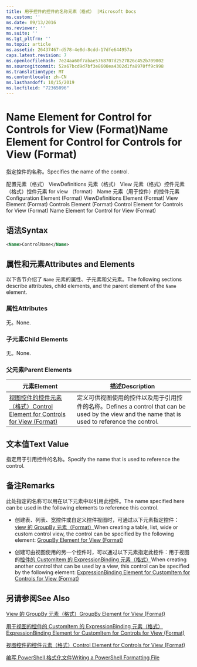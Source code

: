 ```yaml
---
title: 用于控件的控件的名称元素（格式） |Microsoft Docs
ms.custom: ''
ms.date: 09/13/2016
ms.reviewer: ''
ms.suite: ''
ms.tgt_pltfrm: ''
ms.topic: article
ms.assetid: 26437467-d578-4e8d-8cdd-17dfe644957a
caps.latest.revision: 7
ms.openlocfilehash: 7e24aa60f7abae5768707d2527826c452b709002
ms.sourcegitcommit: 52a67bcd9d7bf3e8600ea4302d1fa8970ff9c998
ms.translationtype: MT
ms.contentlocale: zh-CN
ms.lasthandoff: 10/15/2019
ms.locfileid: "72365096"
---
```

# <a name="name-element-for-control-for-controls-for-view-format"></a><span data-ttu-id="ee6ce-102">Name Element for Control for Controls for View (Format)</span><span class="sxs-lookup"><span data-stu-id="ee6ce-102">Name Element for Control for Controls for View (Format)</span></span>

<span data-ttu-id="ee6ce-103">指定控件的名称。</span><span class="sxs-lookup"><span data-stu-id="ee6ce-103">Specifies the name of the control.</span></span>

<span data-ttu-id="ee6ce-104">配置元素（格式） ViewDefinitions 元素（格式） View 元素（格式）控件元素（格式）控件元素 for view （format） Name 元素（用于控件）的控件元素</span><span class="sxs-lookup"><span data-stu-id="ee6ce-104">Configuration Element (Format) ViewDefinitions Element (Format) View Element (Format) Controls Element (Format) Control Element for Controls for View (Format) Name Element for Control for View (Format)</span></span>

## <a name="syntax"></a><span data-ttu-id="ee6ce-105">语法</span><span class="sxs-lookup"><span data-stu-id="ee6ce-105">Syntax</span></span>

```xml
<Name>ControlName</Name>
```

## <a name="attributes-and-elements"></a><span data-ttu-id="ee6ce-106">属性和元素</span><span class="sxs-lookup"><span data-stu-id="ee6ce-106">Attributes and Elements</span></span>

<span data-ttu-id="ee6ce-107">以下各节介绍了 `Name` 元素的属性、子元素和父元素。</span><span class="sxs-lookup"><span data-stu-id="ee6ce-107">The following sections describe attributes, child elements, and the parent element of the `Name` element.</span></span>

### <a name="attributes"></a><span data-ttu-id="ee6ce-108">属性</span><span class="sxs-lookup"><span data-stu-id="ee6ce-108">Attributes</span></span>

<span data-ttu-id="ee6ce-109">无。</span><span class="sxs-lookup"><span data-stu-id="ee6ce-109">None.</span></span>

### <a name="child-elements"></a><span data-ttu-id="ee6ce-110">子元素</span><span class="sxs-lookup"><span data-stu-id="ee6ce-110">Child Elements</span></span>

<span data-ttu-id="ee6ce-111">无。</span><span class="sxs-lookup"><span data-stu-id="ee6ce-111">None.</span></span>

### <a name="parent-elements"></a><span data-ttu-id="ee6ce-112">父元素</span><span class="sxs-lookup"><span data-stu-id="ee6ce-112">Parent Elements</span></span>

|<span data-ttu-id="ee6ce-113">元素</span><span class="sxs-lookup"><span data-stu-id="ee6ce-113">Element</span></span>|<span data-ttu-id="ee6ce-114">描述</span><span class="sxs-lookup"><span data-stu-id="ee6ce-114">Description</span></span>|
|-------------|-----------------|
|[<span data-ttu-id="ee6ce-115">视图控件的控件元素（格式）</span><span class="sxs-lookup"><span data-stu-id="ee6ce-115">Control Element for Controls for View (Format)</span></span>](./control-element-for-controls-for-view-format.md)|<span data-ttu-id="ee6ce-116">定义可供视图使用的控件以及用于引用控件的名称。</span><span class="sxs-lookup"><span data-stu-id="ee6ce-116">Defines a control that can be used by the view and the name that is used to reference the control.</span></span>|

## <a name="text-value"></a><span data-ttu-id="ee6ce-117">文本值</span><span class="sxs-lookup"><span data-stu-id="ee6ce-117">Text Value</span></span>

<span data-ttu-id="ee6ce-118">指定用于引用控件的名称。</span><span class="sxs-lookup"><span data-stu-id="ee6ce-118">Specify the name that is used to reference the control.</span></span>

## <a name="remarks"></a><span data-ttu-id="ee6ce-119">备注</span><span class="sxs-lookup"><span data-stu-id="ee6ce-119">Remarks</span></span>

<span data-ttu-id="ee6ce-120">此处指定的名称可以用在以下元素中以引用此控件。</span><span class="sxs-lookup"><span data-stu-id="ee6ce-120">The name specified here can be used in the following elements to reference this control.</span></span>

- <span data-ttu-id="ee6ce-121">创建表、列表、宽控件或自定义控件视图时，可通过以下元素指定控件： [view 的 GroupBy 元素（Format）](./groupby-element-for-view-format.md)</span><span class="sxs-lookup"><span data-stu-id="ee6ce-121">When creating a table, list, wide or custom control view, the control can be specified by the following element: [GroupBy Element for View (Format)](./groupby-element-for-view-format.md)</span></span>

- <span data-ttu-id="ee6ce-122">创建可由视图使用的另一个控件时，可以通过以下元素指定此控件：用于视图的[控件的 CustomItem 的 ExpressionBinding 元素（格式）](./expressionbinding-element-for-customitem-for-controls-for-view-format.md)</span><span class="sxs-lookup"><span data-stu-id="ee6ce-122">When creating another control that can be used by a view, this control can be specified by the following element: [ExpressionBinding Element for CustomItem for Controls for View (Format)](./expressionbinding-element-for-customitem-for-controls-for-view-format.md)</span></span>

## <a name="see-also"></a><span data-ttu-id="ee6ce-123">另请参阅</span><span class="sxs-lookup"><span data-stu-id="ee6ce-123">See Also</span></span>

[<span data-ttu-id="ee6ce-124">View 的 GroupBy 元素（格式）</span><span class="sxs-lookup"><span data-stu-id="ee6ce-124">GroupBy Element for View (Format)</span></span>](./groupby-element-for-view-format.md)

[<span data-ttu-id="ee6ce-125">用于视图的控件的 CustomItem 的 ExpressionBinding 元素（格式）</span><span class="sxs-lookup"><span data-stu-id="ee6ce-125">ExpressionBinding Element for CustomItem for Controls for View (Format)</span></span>](./expressionbinding-element-for-customitem-for-controls-for-view-format.md)

[<span data-ttu-id="ee6ce-126">视图控件的控件元素（格式）</span><span class="sxs-lookup"><span data-stu-id="ee6ce-126">Control Element for Controls for View (Format)</span></span>](./control-element-for-controls-for-view-format.md)

[<span data-ttu-id="ee6ce-127">编写 PowerShell 格式化文件</span><span class="sxs-lookup"><span data-stu-id="ee6ce-127">Writing a PowerShell Formatting File</span></span>](./writing-a-powershell-formatting-file.md)
